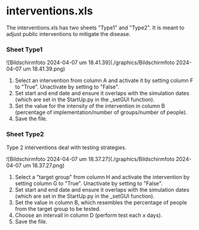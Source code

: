# interventions.xls

The interventions.xls has two sheets "Type1" and "Type2". It is meant to adjust public interventions to mitigate the disease.

### Sheet Type1

![Bildschirmfoto 2024-04-07 um 18.41.39](./graphics/Bildschirmfoto 2024-04-07 um 18.41.39.png)

1. Select an intervention from column A and activate it by setting column F to "True". Unactivate by setting to "False".
2. Set start and end date and ensure it overlaps with the simulation dates (which are set in the StartUp.py in the _setGUI function).
3. Set the value for the intensity of the intervention in column B (percentage of implementation/number of groups/number of people).
4. Save the file.

### Sheet Type2

Type 2 interventions deal with testing strategies.

![Bildschirmfoto 2024-04-07 um 18.37.27](./graphics/Bildschirmfoto 2024-04-07 um 18.37.27.png)

1. Select a "target group" from column H and activate the intervention by setting column G to "True". Unactivate by setting to "False".
2. Set start and end date and ensure it overlaps with the simulation dates (which are set in the StartUp.py in the _setGUI function).
3. Set the value in column B, which resembles the percentage of people from the target group to be tested.
4. Choose an intervall in column D (perform test each x days).
5. Save the file.
